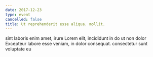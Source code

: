 ```yaml
---
date: 2017-12-23
type: event
cancelled: false
title: Ut reprehenderit esse aliqua. mollit.
---
```

sint laboris enim amet, irure Lorem elit, incididunt in do ut non dolor Excepteur labore esse veniam, in dolor consequat. consectetur sunt voluptate eu